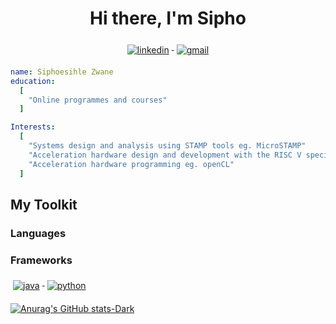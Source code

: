<!--The header to my github readme-->
<div align="center">
   <h1>Hi there, I'm Sipho</h1>
</div>

<!--My various links-->
<div align="center">
   <a href="#">
    <img src="svg/social/linkedin.svg" alt="linkedin" style="vertical-align:top; margin:6px 4px">
  </a>  
   <a href="#">
    <img src="svg/social/gmail.svg" alt="gmail" style="vertical-align:top; margin:6px 4px">
  </a>  
</div>

<!--Some notable info about myself-->
```yaml
name: Siphoesihle Zwane
education:
  [
    "Online programmes and courses"
  ]

Interests:
  [
    "Systems design and analysis using STAMP tools eg. MicroSTAMP"
    "Acceleration hardware design and development with the RISC V specification"
    "Acceleration hardware programming eg. openCL"
  ]
```

<div>
<h2>My Toolkit</h2>
<h3>Languages</h3>
<h3>Frameworks</h3>
   
<p align="left">
  <a href="#">
    <img src="svg/dev/languages/java.svg" alt="java" style="vertical-align:top; margin:6px 4px">
  </a>  
   <a href="#">
    <img src="svg/dev/languages/python.svg" alt="python" style="vertical-align:top; margin:6px 4px">
  </a>  
</p>
</div>


[![Anurag's GitHub stats-Dark](https://github-readme-stats.vercel.app/api?username=sipho-mz&show_icons=true&theme=dark#gh-dark-mode-only)](https://github.com/anuraghazra/github-readme-stats#gh-dark-mode-only)

